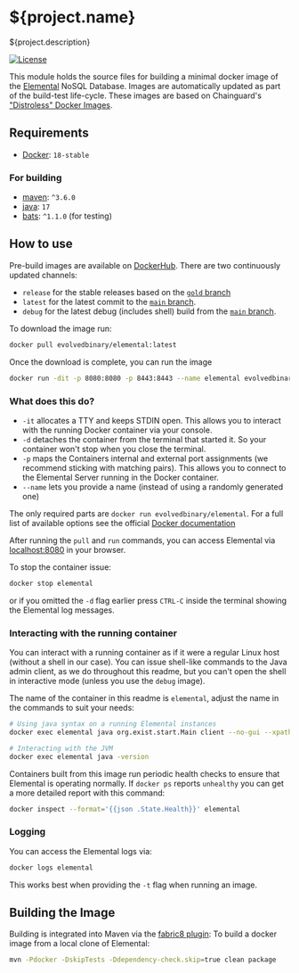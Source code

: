 # ${project.name}
${project.description}

[![License](https://img.shields.io/badge/license-AGPL%203.1-orange.svg)](https://www.gnu.org/licenses/agpl-3.0.html)

This module holds the source files for building a minimal docker image of the [Elemental](https://www.elemental.xyz)
NoSQL Database. Images are automatically updated as part of the build-test life-cycle. 
These images are based on Chainguard's ["Distroless" Docker Images](https://edu.chainguard.dev/chainguard/chainguard-images/about/getting-started-distroless/).


## Requirements
*   [Docker](https://www.docker.com): `18-stable`
### For building
*   [maven](https://maven.apache.org/): `^3.6.0`
*   [java](https://www.java.com/): `17`
*   [bats](https://github.com/bats-core/bats-core): `^1.1.0` (for testing)

## How to use
Pre-build images are available on [DockerHub](https://hub.docker.com/r/evolvedbinary/elemental/). 
There are two continuously updated channels:
*   `release` for the stable releases based on the [`gold` branch](https://github.com/evolvedbinary/elemental/tree/gold)
*   `latest` for the latest commit to the [`main` branch](https://github.com/evolvedbinary/elemental/tree/main).
*   `debug` for the latest debug (includes shell) build from the [`main` branch](https://github.com/evolvedbinary/elemental/tree/main).

To download the image run:
```bash
docker pull evolvedbinary/elemental:latest
```

Once the download is complete, you can run the image
```bash
docker run -dit -p 8080:8080 -p 8443:8443 --name elemental evolvedbinary/elemental:latest
```

### What does this do?

*   `-it` allocates a TTY and keeps STDIN open.  This allows you to interact with the running Docker container via your console.
*   `-d` detaches the container from the terminal that started it. So your container won't stop when you close the terminal.
*   `-p` maps the Containers internal and external port assignments (we recommend sticking with matching pairs). This allows you to connect to the Elemental Server running in the Docker container.
*   `--name` lets you provide a name (instead of using a randomly generated one)

The only required parts are `docker run evolvedbinary/elemental`. 
For a full list of available options see the official [Docker documentation](https://docs.docker.com/engine/reference/commandline/run/)

After running the `pull` and `run` commands, you can access Elemental via [localhost:8080](localhost:8080) in your browser.

To stop the container issue:
```bash
docker stop elemental
```

or if you omitted the `-d` flag earlier press `CTRL-C` inside the terminal showing the Elemental log messages.

### Interacting with the running container
You can interact with a running container as if it were a regular Linux host (without a shell in our case). 
You can issue shell-like commands to the Java admin client, as we do throughout this readme, but you can't open the shell in interactive mode (unless you use the `debug` image).

The name of the container in this readme is `elemental`, adjust the name in the commands to suit your needs:

```bash
# Using java syntax on a running Elemental instances
docker exec elemental java org.exist.start.Main client --no-gui --xpath "system:get-version()"

# Interacting with the JVM
docker exec elemental java -version
```

Containers built from this image run periodic health checks to ensure that Elemental is operating normally. 
If `docker ps` reports `unhealthy` you can get a more detailed report with this command:  
```bash
docker inspect --format='{{json .State.Health}}' elemental
```

### Logging
You can access the Elemental logs via:
```bash
docker logs elemental
```

This works best when providing the `-t` flag when running an image.

## Building the Image
Building is integrated into Maven via the [fabric8 plugin](https://dmp.fabric8.io): 
To build a docker image from a local clone of Elemental:
```bash
mvn -Pdocker -DskipTests -Ddependency-check.skip=true clean package
```
